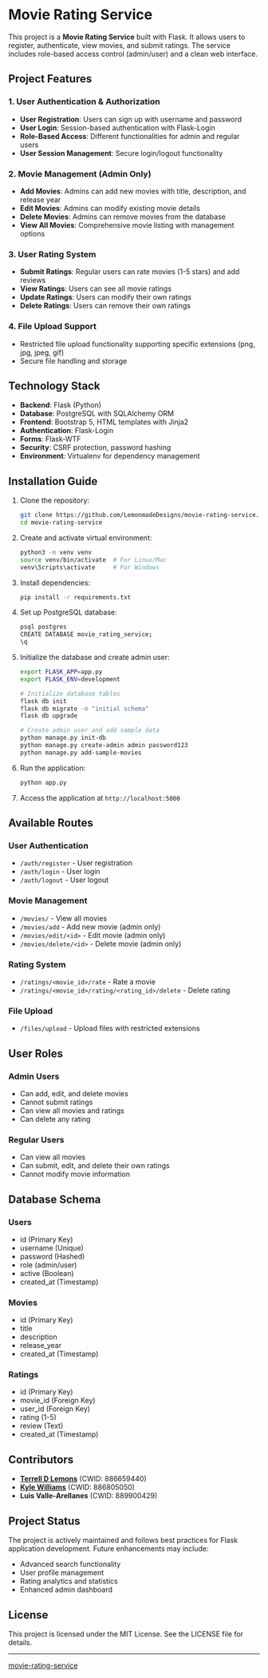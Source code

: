 # Movie Rating Service

This project is a **Movie Rating Service** built with Flask. It allows users to register, authenticate, view movies, and submit ratings. The service includes role-based access control (admin/user) and a clean web interface.

## Project Features

### 1. User Authentication & Authorization

- **User Registration**: Users can sign up with username and password
- **User Login**: Session-based authentication with Flask-Login
- **Role-Based Access**: Different functionalities for admin and regular users
- **User Session Management**: Secure login/logout functionality

### 2. Movie Management (Admin Only)

- **Add Movies**: Admins can add new movies with title, description, and release year
- **Edit Movies**: Admins can modify existing movie details
- **Delete Movies**: Admins can remove movies from the database
- **View All Movies**: Comprehensive movie listing with management options

### 3. User Rating System

- **Submit Ratings**: Regular users can rate movies (1-5 stars) and add reviews
- **View Ratings**: Users can see all movie ratings
- **Update Ratings**: Users can modify their own ratings
- **Delete Ratings**: Users can remove their own ratings

### 4. File Upload Support

- Restricted file upload functionality supporting specific extensions (png, jpg, jpeg, gif)
- Secure file handling and storage

## Technology Stack

- **Backend**: Flask (Python)
- **Database**: PostgreSQL with SQLAlchemy ORM
- **Frontend**: Bootstrap 5, HTML templates with Jinja2
- **Authentication**: Flask-Login
- **Forms**: Flask-WTF
- **Security**: CSRF protection, password hashing
- **Environment**: Virtualenv for dependency management

## Installation Guide

1. Clone the repository:

   ```bash
   git clone https://github.com/LemonmadeDesigns/movie-rating-service.git
   cd movie-rating-service
   ```

2. Create and activate virtual environment:

   ```bash
   python3 -m venv venv
   source venv/bin/activate  # For Linux/Mac
   venv\Scripts\activate     # For Windows
   ```

3. Install dependencies:

   ```bash
   pip install -r requirements.txt
   ```

4. Set up PostgreSQL database:

   ```bash
   psql postgres
   CREATE DATABASE movie_rating_service;
   \q
   ```

5. Initialize the database and create admin user:

   ```bash
   export FLASK_APP=app.py
   export FLASK_ENV=development
   
   # Initialize database tables
   flask db init
   flask db migrate -m "initial schema"
   flask db upgrade
   
   # Create admin user and add sample data
   python manage.py init-db
   python manage.py create-admin admin password123
   python manage.py add-sample-movies
   ```

6. Run the application:

   ```bash
   python app.py
   ```

7. Access the application at `http://localhost:5000`

## Available Routes

### User Authentication

- `/auth/register` - User registration
- `/auth/login` - User login
- `/auth/logout` - User logout

### Movie Management

- `/movies/` - View all movies
- `/movies/add` - Add new movie (admin only)
- `/movies/edit/<id>` - Edit movie (admin only)
- `/movies/delete/<id>` - Delete movie (admin only)

### Rating System

- `/ratings/<movie_id>/rate` - Rate a movie
- `/ratings/<movie_id>/rating/<rating_id>/delete` - Delete rating

### File Upload

- `/files/upload` - Upload files with restricted extensions

## User Roles

### Admin Users

- Can add, edit, and delete movies
- Cannot submit ratings
- Can view all movies and ratings
- Can delete any rating

### Regular Users

- Can view all movies
- Can submit, edit, and delete their own ratings
- Cannot modify movie information

## Database Schema

### Users

- id (Primary Key)
- username (Unique)
- password (Hashed)
- role (admin/user)
- active (Boolean)
- created_at (Timestamp)

### Movies

- id (Primary Key)
- title
- description
- release_year
- created_at (Timestamp)

### Ratings

- id (Primary Key)
- movie_id (Foreign Key)
- user_id (Foreign Key)
- rating (1-5)
- review (Text)
- created_at (Timestamp)

## Contributors

- **[Terrell D Lemons](LemonsTerrell@csu.fullerton.edu)** (CWID: 886659440)
- **[Kyle Williams](Kyle.williams953@csu.fullerton.edu)** (CWID: 886805050)
- **Luis Valle-Arellanes** (CWID: 889900429)

## Project Status

The project is actively maintained and follows best practices for Flask application development. Future enhancements may include:

- Advanced search functionality
- User profile management
- Rating analytics and statistics
- Enhanced admin dashboard

## License

This project is licensed under the MIT License. See the LICENSE file for details.

---

[movie-rating-service](https://github.com/LemonmadeDesigns/movie-rating-service)
